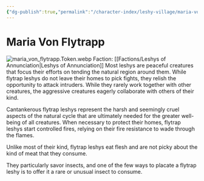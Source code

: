 ```yaml
---
{"dg-publish":true,"permalink":"/character-index/leshy-village/maria-von-flytrapp/","title":"Maria Von Flytrapp","tags":["JournalEntryPage","Leshy","NPC"],"created":"2025-05-30T19:47:49.000-05:00"}
---
```


# Maria Von Flytrapp
![maria_von_flytrapp.Token.webp](/img/user/Assets/Voidbound%20token%20images/maria_von_flytrapp.Token.webp)
Faction: [[Factions/Leshys of Annunciation\|Leshys of Annunciation]]
Most leshys are peaceful creatures that focus their efforts on tending the natural region around them. While flytrap leshys do not leave their homes to pick fights, they relish the opportunity to attack intruders. While they rarely work together with other creatures, the aggressive creatures eagerly collaborate with others of their kind.  
  
Cantankerous flytrap leshys represent the harsh and seemingly cruel aspects of the natural cycle that are ultimately needed for the greater well-being of all creatures. When necessary to protect their homes, flytrap leshys start controlled fires, relying on their fire resistance to wade through the flames.

Unlike most of their kind, flytrap leshys eat flesh and are not picky about the kind of meat that they consume.

They particularly savor insects, and one of the few ways to placate a flytrap leshy is to offer it a rare or unusual insect to consume.